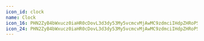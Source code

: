 ```yaml
---
icon_id: clock
name: Clock
icon_16: PHN2ZyB4bWxucz0iaHR0cDovL3d3dy53My5vcmcvMjAwMC9zdmciIHdpZHRoPSIxNiIgaGVpZ2h0PSIxNiIgdmlld0JveD0iMCAwIDE2IDE2Ij48cGF0aCBmaWxsLXJ1bGU9ImV2ZW5vZGQiIGQ9Ik0xLjUgOGE2LjUgNi41IDAgMTExMyAwIDYuNSA2LjUgMCAwMS0xMyAwek04IDBhOCA4IDAgMTAwIDE2QTggOCAwIDAwOCAwem0uNSA0Ljc1YS43NS43NSAwIDAwLTEuNSAwdjMuNWEuNzUuNzUgMCAwMC40NzEuNjk2bDIuNSAxYS43NS43NSAwIDAwLjU1Ny0xLjM5Mkw4LjUgNy43NDJWNC43NXoiLz48L3N2Zz4=
icon_24: PHN2ZyB4bWxucz0iaHR0cDovL3d3dy53My5vcmcvMjAwMC9zdmciIHdpZHRoPSIyNCIgaGVpZ2h0PSIyNCIgdmlld0JveD0iMCAwIDI0IDI0Ij48cGF0aCBkPSJNMTIuNSA3LjI1YS43NS43NSAwIDAwLTEuNSAwdjUuNWMwIC4yNy4xNDQuNTE4LjM3OC42NTFsMy41IDJhLjc1Ljc1IDAgMDAuNzQ0LTEuMzAyTDEyLjUgMTIuMzE1VjcuMjV6Ii8+PHBhdGggZmlsbC1ydWxlPSJldmVub2RkIiBkPSJNMTIgMUM1LjkyNSAxIDEgNS45MjUgMSAxMnM0LjkyNSAxMSAxMSAxMSAxMS00LjkyNSAxMS0xMVMxOC4wNzUgMSAxMiAxek0yLjUgMTJhOS41IDkuNSAwIDExMTkgMCA5LjUgOS41IDAgMDEtMTkgMHoiLz48L3N2Zz4=
---
```


